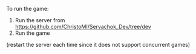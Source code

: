 To run the game:
1) Run the server from https://github.com/ChristoMI/Servachok_Dev/tree/dev
2) Run the game

(restart the server each time since it does not support concurrent games)